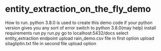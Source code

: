 # entity_extraction_on_the_fly_demo
How to run.
python 3.8.0 is used to create this demo code if your python version gives you any sort of error switch to python 3.8.0(may help)
install requirements
run py run.py
go to localhost:5432/docs
select entity_extraction endpoint
upload rain_demo.csv file in first option
upload sitagliptin.txt file in second file upload option
